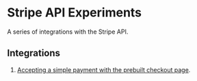 # Stripe API Experiments

A series of integrations with the Stripe API.

## Integrations

1. [Accepting a simple payment with the prebuilt checkout page](src/com/benfle/stripe/books.clj).
